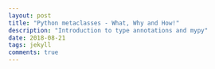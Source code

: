 ```yaml
---
layout: post
title: "Python metaclasses - What, Why and How!"
description: "Introduction to type annotations and mypy"
date: 2018-08-21
tags: jekyll
comments: true
---
```

